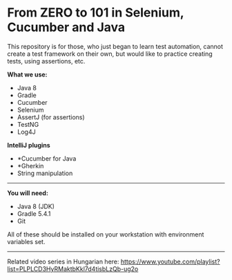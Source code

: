 **From ZERO to 101 in Selenium, Cucumber and Java**
====================
This repository is for those, who just began to learn test automation, cannot create a test framework on their own, but would like to practice creating tests, using assertions, etc.
  
**What we use:**
- Java 8
- Gradle
- Cucumber
- Selenium
- AssertJ (for assertions)
- TestNG
- Log4J

**IntelliJ plugins**
- *Cucumber for Java
- *Gherkin
- String manipulation
--------------------------------------

**You will need:**
- Java 8 (JDK)
- Gradle 5.4.1
- Git

All of these should be installed on your workstation with environment variables set. 

--------------------------------------

Related video series in Hungarian here: https://www.youtube.com/playlist?list=PLPLCD3HyRMaktbKkl7d4tisbLzQb-ug2o
